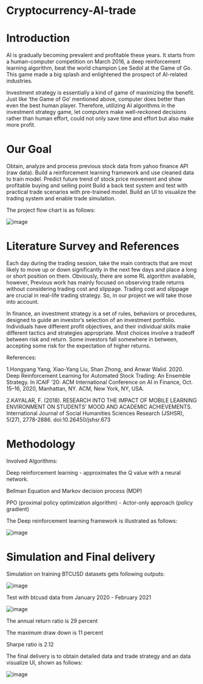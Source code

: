 # Cryptocurrency-AI-trade
# Introduction

  AI is gradually becoming prevalent and profitable these years. It starts from a human-computer competition on March 2016, a deep reinforcement learning algorithm, beat the world champion Lee Sedol at the Game of Go. This game made a big splash and enlightened the prospect of AI-related industries.
  
  Investment strategy is essentially a kind of game of maximizing the benefit. Just like ‘the Game of Go’ mentioned above, computer does better than even the best human player. Therefore, utilizing AI algorithms in the investment strategy game, let computers make well-reckoned decisions rather than human effort, could not only save time and effort but also make more profit.

# Our Goal

Obtain, analyze and process previous stock data from yahoo finance API (raw data).
Build a reinforcement learning framework and use cleaned data to train model.
Predict future trend of stock price movement and show profitable buying and selling point
Build a back test system and test with practical trade scenarios with pre-trained model.
Build an UI to visualize the trading system and enable trade simulation.

The project flow chart is as follows:

![image](https://user-images.githubusercontent.com/77420718/114036852-0081b300-98b3-11eb-9ad2-0e983da0b27d.png)

# Literature Survey and References

Each day during the trading session, take the main contracts that are most likely to move up or down significantly in the next few days and place a long or short position on them. Obviously, there are some RL algorithm available, however, Previous work has mainly focused on observing trade returns without considering trading cost and slippage. Trading cost and slippage are crucial in real-life trading strategy. So, in our project we will take those into account. 

In finance, an investment strategy is a set of rules, behaviors or procedures, designed to guide an investor‘s selection of an investment portfolio. Individuals have different profit objectives, and their individual skills make different tactics and strategies appropriate. Most choices involve a tradeoff between risk and return. Some investors fall somewhere in between, accepting some risk for the expectation of higher returns.

References: 

1.Hongyang Yang, Xiao-Yang Liu, Shan Zhong, and Anwar Walid. 2020. Deep Reinforcement Learning for Automated Stock Trading: An Ensemble Strategy. In ICAIF ’20: ACM International Conference on AI in Finance, Oct. 15–16, 2020, Manhattan, NY. ACM, New York, NY, USA.

2.KAYALAR, F. (2018). RESEARCH INTO THE IMPACT OF MOBILE LEARNING ENVIRONMENT ON STUDENTS' MOOD AND ACADEMIC ACHIEVEMENTS. International Journal of Social Humanities Sciences Research (JSHSR), 5(27), 2778-2886. doi:10.26450/jshsr.673

# Methodology

Involved Algorithms:

Deep reinforcement learning - approximates the Q value with a neural network. 

Bellman Equation and Markov decision process (MDP)

PPO (proximal policy optimization algorithm) - Actor-only approach (policy gradient)

The Deep reinforcement learning framework is illustrated as follows:

![image](https://user-images.githubusercontent.com/77420718/114042187-cbc42a80-98b7-11eb-8f4c-7f4c4957d409.png)

# Simulation and Final delivery

Simulation on training BTCUSD datasets gets following outputs:

![image](https://user-images.githubusercontent.com/77420718/114051419-a804e280-98bf-11eb-8dd8-b25b41060cf7.png)

Test with btcusd data from January 2020 - February 2021

![image](https://user-images.githubusercontent.com/77420718/114051863-1053c400-98c0-11eb-8685-26f6f07dfad2.png)

The annual return ratio is 29 percent

The maximum draw down is 11 percent

Sharpe ratio is 2.12

The final delivery is to obtain detailed data and trade strategy and an data visualize UI, shown as follows:

![image](https://user-images.githubusercontent.com/77420718/114046948-d7b1eb80-98bb-11eb-94f8-eceee9059f8b.png)

